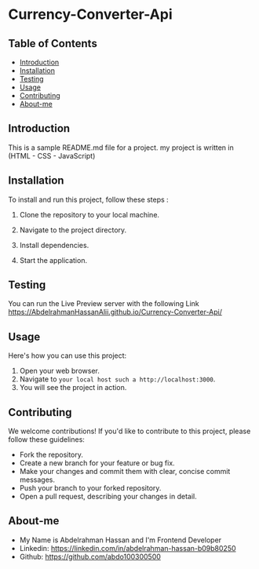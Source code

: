 # Currency-Converter-Api

## Table of Contents

- [Introduction](#introduction)
- [Installation](#installation)
- [Testing](#testing)
- [Usage](#usage)
- [Contributing](#contributing)
- [About-me](#about-me)

## Introduction
This is a sample README.md file for a project. my project is written in (HTML - CSS - JavaScript)

## Installation
To install and run this project, follow these steps :

1. Clone the repository to your local machine.

2. Navigate to the project directory.

3. Install dependencies.

4. Start the application.

## Testing
You can run the Live Preview server with the following Link https://AbdelrahmanHassanAlii.github.io/Currency-Converter-Api/

## Usage
Here's how you can use this project:

1. Open your web browser.
2. Navigate to `your local host such a http://localhost:3000`.
3. You will see the project in action.

## Contributing
We welcome contributions! If you'd like to contribute to this project, please follow these guidelines:

- Fork the repository.
- Create a new branch for your feature or bug fix.
- Make your changes and commit them with clear, concise commit messages.
- Push your branch to your forked repository.
- Open a pull request, describing your changes in detail.

## About-me
- My Name is Abdelrahman Hassan and I'm Frontend Developer
- Linkedin: https://linkedin.com/in/abdelrahman-hassan-b09b80250
- Github: https://github.com/abdo100300500
